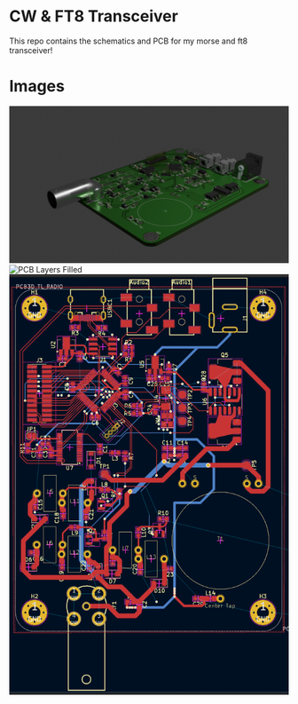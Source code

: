 # CW & FT8 Transceiver

This repo contains the schematics and PCB for my morse and ft8 transceiver!

# Images

![Raytrace](./raytrace.png)
![PCB Layers Filled](,/pcb_layers_filled.png)
![PCB Layers Unfilled](./pcb_layers_unfilled.png)
